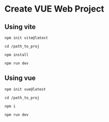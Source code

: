 <!--
 * @Author: SimonCK666 SimonYang223@163.com
 * @Date: 2023-11-16 11:02:16
 * @LastEditors: SimonCK666 SimonYang223@163.com
 * @LastEditTime: 2023-11-16 11:03:28
 * @FilePath: /vue_vite_create_proj/README.MD
 * @Description: 这是默认设置,请设置`customMade`, 打开koroFileHeader查看配置 进行设置: https://github.com/OBKoro1/koro1FileHeader/wiki/%E9%85%8D%E7%BD%AE
-->
# Create VUE Web Project

## Using vite
```
npm init vite@latest

cd /path_to_proj

npm install

npm run dev
```

## Using vue
```
npm init vue@latest

cd /path_to_proj

npm i

npm run dev
```
